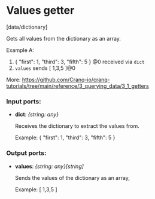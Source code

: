 # Values getter

[data/dictionary]

Gets all values from the dictionary as an array.


Example A:
1. { "first": 1, "third": 3, "fifth": 5 } @0 received via `dict`
2. `values` sends  [ 1,3,5 ]@0

More:
https://github.com/Cranq-io/cranq-tutorials/tree/main/reference/3_querying_data/3_1_getters

### Input ports:

* __dict__: _{string: any}_

    Receives the dictionary to extract the values from.
    
    Example:
    { "first": 1, "third": 3, "fifth": 5 } 



### Output ports:

* __values__: _{string: any}[string]_

    Sends the values of the dictionary as an array,
    
    Example:
    [ 1,3,5 ]



